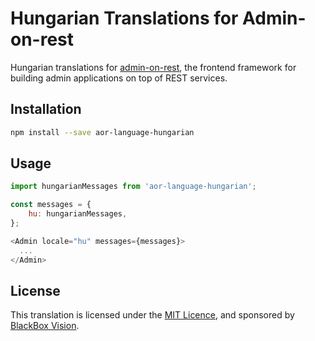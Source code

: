 # Hungarian Translations for Admin-on-rest

Hungarian translations for [admin-on-rest](https://github.com/marmelab/admin-on-rest), the frontend framework for building admin applications on top of REST services.

## Installation

```sh
npm install --save aor-language-hungarian
```

## Usage

```js
import hungarianMessages from 'aor-language-hungarian';

const messages = {
    hu: hungarianMessages,
};

<Admin locale="hu" messages={messages}>
  ...
</Admin>
```

## License

This translation is licensed under the [MIT Licence](LICENSE), and sponsored by [BlackBox Vision](https://github.com/BlackBoxVision).
